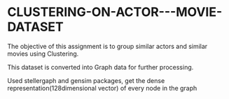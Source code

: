 # CLUSTERING-ON-ACTOR---MOVIE-DATASET

The objective of this assignment is to group similar actors and similar movies using Clustering.

This dataset is converted into Graph data for further processing.

Used stellergaph and gensim packages, get the dense representation(128dimensional vector) of every node in the graph
